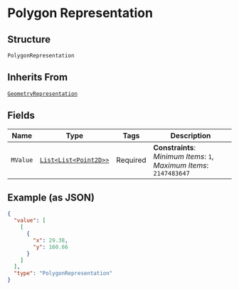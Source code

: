 
# Polygon Representation

## Structure

`PolygonRepresentation`

## Inherits From

[`GeometryRepresentation`](../../doc/models/geometry-representation.md)

## Fields

| Name | Type | Tags | Description |
|  --- | --- | --- | --- |
| `MValue` | [`List<List<Point2D>>`](../../doc/models/point-2-d.md) | Required | **Constraints**: *Minimum Items*: `1`, *Maximum Items*: `2147483647` |

## Example (as JSON)

```json
{
  "value": [
    [
      {
        "x": 29.38,
        "y": 160.66
      }
    ]
  ],
  "type": "PolygonRepresentation"
}
```

